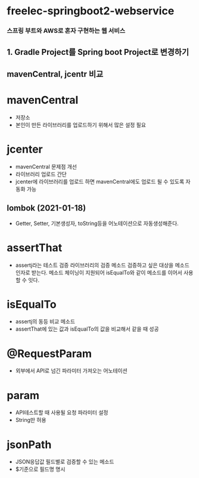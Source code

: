 # freelec-springboot2-webservice
### 스프링 부트와 AWS로 혼자 구현하는 웹 서비스
## 1. Gradle Project를 Spring boot Project로 변경하기

## mavenCentral, jcentr 비교
# mavenCentral
- 저장소
- 본인이 만든 라이브러리를 업로드하기 위해서 많은 설정 필요
# jcenter
- mavenCentral 문제점 개선
- 라이브러리 업로드 간단 
- jcenter에 라이브러리를 업로드 하면 mavenCentral에도 업로드 될 수 있도록 자동화 가능


## lombok (2021-01-18)
- Getter, Setter, 기본생성자, toString등을 어노테이션으로 자동생성해준다.
# assertThat
- assertj라는 테스트 검증 라이브러리의 검증 메소드
  검증하고 싶은 대상을 메소드 인자로 받는다.
  메소드 체이닝이 지원되어 isEqualTo와 같이 메소드를 이어서 사용할 수 잇다.
# isEqualTo
- assertj의 동등 비교 메소드
- assertThat에 있는 값과 isEqualTo의 값을 비교해서 같을 때 성공
# @RequestParam
- 외부에서 API로 넘긴 파라미터 가져오는 어노테이션
# param
- API테스트할 때 사용될 요청 파라미터 설정
- String만 허용
# jsonPath 
- JSON응답값 필드별로 검증할 수 있는 메소드
- $기준으로 필드명 명시

